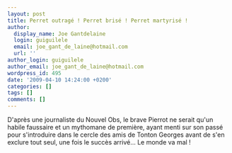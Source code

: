 ```yaml
---
layout: post
title: Perret outragé ! Perret brisé ! Perret martyrisé !
author:
  display_name: Joe Gantdelaine
  login: guiguilele
  email: joe_gant_de_laine@hotmail.com
  url: ''
author_login: guiguilele
author_email: joe_gant_de_laine@hotmail.com
wordpress_id: 495
date: '2009-04-10 14:24:00 +0200'
categories: []
tags: []
comments: []
---
```

D'après une journaliste du Nouvel Obs, le brave Pierrot ne serait qu'un habile faussaire et un mythomane de première, ayant menti sur son passé pour s'introduire dans le cercle des amis de Tonton Georges avant de s'en exclure tout seul, une fois le succès arrivé... Le monde va mal !

